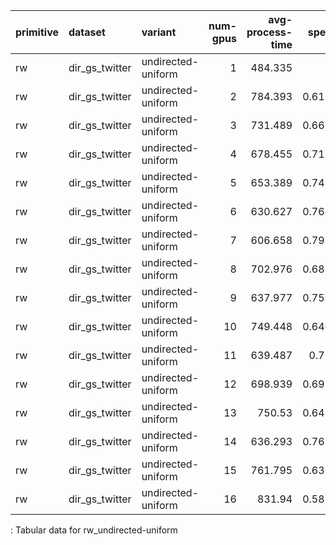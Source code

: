 | primitive   | dataset        | variant            |   num-gpus |   avg-process-time |   speedup |
|:------------|:---------------|:-------------------|-----------:|-------------------:|----------:|
| rw          | dir_gs_twitter | undirected-uniform |          1 |            484.335 |  1        |
| rw          | dir_gs_twitter | undirected-uniform |          2 |            784.393 |  0.617464 |
| rw          | dir_gs_twitter | undirected-uniform |          3 |            731.489 |  0.662121 |
| rw          | dir_gs_twitter | undirected-uniform |          4 |            678.455 |  0.713878 |
| rw          | dir_gs_twitter | undirected-uniform |          5 |            653.389 |  0.741265 |
| rw          | dir_gs_twitter | undirected-uniform |          6 |            630.627 |  0.768021 |
| rw          | dir_gs_twitter | undirected-uniform |          7 |            606.658 |  0.798365 |
| rw          | dir_gs_twitter | undirected-uniform |          8 |            702.976 |  0.688977 |
| rw          | dir_gs_twitter | undirected-uniform |          9 |            637.977 |  0.759172 |
| rw          | dir_gs_twitter | undirected-uniform |         10 |            749.448 |  0.646255 |
| rw          | dir_gs_twitter | undirected-uniform |         11 |            639.487 |  0.75738  |
| rw          | dir_gs_twitter | undirected-uniform |         12 |            698.939 |  0.692957 |
| rw          | dir_gs_twitter | undirected-uniform |         13 |            750.53  |  0.645323 |
| rw          | dir_gs_twitter | undirected-uniform |         14 |            636.293 |  0.761181 |
| rw          | dir_gs_twitter | undirected-uniform |         15 |            761.795 |  0.635781 |
| rw          | dir_gs_twitter | undirected-uniform |         16 |            831.94  |  0.582175 |

: Tabular data for rw_undirected-uniform